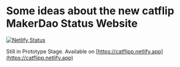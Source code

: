 # Some ideas about the new catflip MakerDao Status Website
[![Netlify Status](https://api.netlify.com/api/v1/badges/874c3e1c-aa65-4a31-810d-9bec50d9f59b/deploy-status)](https://app.netlify.com/sites/catflipp/deploys)

Still in Prototype Stage. Available on [https://catflipp.netlify.app](https://catflipp.netlify.app)
